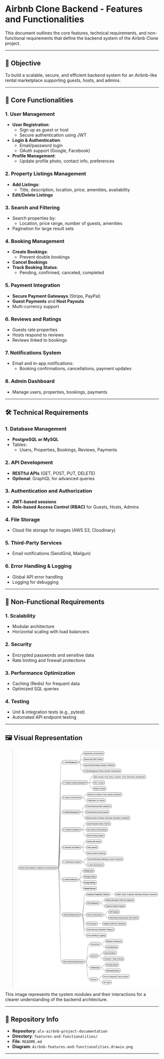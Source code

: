 # Airbnb Clone Backend - Features and Functionalities

This document outlines the core features, technical requirements, and non-functional requirements that define the backend system of the Airbnb Clone project.

---

## 🎯 Objective

To build a scalable, secure, and efficient backend system for an Airbnb-like rental marketplace supporting guests, hosts, and admins.

---

## 🔑 Core Functionalities

### 1. User Management

- **User Registration**:
  - Sign up as guest or host
  - Secure authentication using JWT
- **Login & Authentication**:
  - Email/password login
  - OAuth support (Google, Facebook)
- **Profile Management**:
  - Update profile photo, contact info, preferences

### 2. Property Listings Management

- **Add Listings**:
  - Title, description, location, price, amenities, availability
- **Edit/Delete Listings**

### 3. Search and Filtering

- Search properties by:
  - Location, price range, number of guests, amenities
- Pagination for large result sets

### 4. Booking Management

- **Create Bookings**:
  - Prevent double bookings
- **Cancel Bookings**
- **Track Booking Status**:
  - Pending, confirmed, canceled, completed

### 5. Payment Integration

- **Secure Payment Gateways** (Stripe, PayPal)
- **Guest Payments** and **Host Payouts**
- Multi-currency support

### 6. Reviews and Ratings

- Guests rate properties
- Hosts respond to reviews
- Reviews linked to bookings

### 7. Notifications System

- Email and in-app notifications:
  - Booking confirmations, cancellations, payment updates

### 8. Admin Dashboard

- Manage users, properties, bookings, payments

---

## 🛠️ Technical Requirements

### 1. Database Management

- **PostgreSQL or MySQL**
- Tables:
  - Users, Properties, Bookings, Reviews, Payments

### 2. API Development

- **RESTful APIs** (GET, POST, PUT, DELETE)
- **Optional**: GraphQL for advanced queries

### 3. Authentication and Authorization

- **JWT-based sessions**
- **Role-based Access Control (RBAC)** for Guests, Hosts, Admins

### 4. File Storage

- Cloud file storage for images (AWS S3, Cloudinary)

### 5. Third-Party Services

- Email notifications (SendGrid, Mailgun)

### 6. Error Handling & Logging

- Global API error handling
- Logging for debugging

---

## 🚀 Non-Functional Requirements

### 1. Scalability

- Modular architecture
- Horizontal scaling with load balancers

### 2. Security

- Encrypted passwords and sensitive data
- Rate limiting and firewall protections

### 3. Performance Optimization

- Caching (Redis) for frequent data
- Optimized SQL queries

### 4. Testing

- Unit & integration tests (e.g., pytest)
- Automated API endpoint testing

---

## 🖼️ Visual Representation

> ![Airbnb Backend Features Diagram](./Airbnb-features-and-functionalities.drawio.png)

This image represents the system modules and their interactions for a clearer understanding of the backend architecture.

---

## 📁 Repository Info

- **Repository**: `alx-airbnb-project-documentation`
- **Directory**: `features-and-functionalities/`
- **File**: `README.md`
- **Diagram**: `Airbnb-features-and-functionalities.drawio.png`

---
